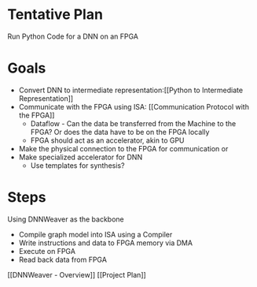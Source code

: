 # Tentative Plan
Run Python Code for a DNN on an FPGA

# Goals 
- Convert DNN to intermediate representation:[[Python to Intermediate Representation]]
- Communicate with the FPGA using ISA: [[Communication Protocol with the FPGA]]
	- Dataflow - Can the data be transferred from the Machine to the FPGA? Or does the data have to be on the FPGA locally
	- FPGA should act as an accelerator, akin to GPU
- Make the physical connection to the FPGA for communication
or
- Make specialized accelerator for DNN
	- Use templates for synthesis?

# Steps
Using DNNWeaver as the backbone
- Compile graph model into ISA using a Compiler
- Write instructions and data to FPGA memory via DMA
- Execute on FPGA
- Read back data from FPGA


[[DNNWeaver - Overview]]
[[Project Plan]]